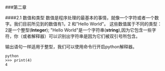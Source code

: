 ###第二章

####2.1 数值和类型
数值是程序处理的最基本的事情，就像一个字符或者一个数字。我们目前所见到的数值有1，2 和"Hello World"。
这些数值属于不同的类型：2是一个整型(**Integer**); "Hello World"是一个字符串(**string**),因为它包含一些字符，你（或者解释器）可以识别出字符串是因为它们被双引号所包含。

输出语句一样适用于整型，我们可以使用命令行开启python解释器。
```
python
>>> print(4)
4
```



